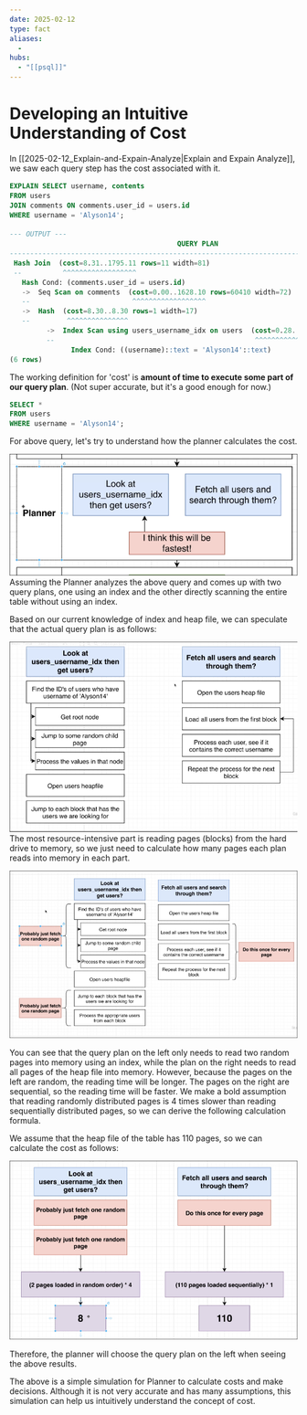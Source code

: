 ```yaml
---
date: 2025-02-12
type: fact
aliases:
  -
hubs:
  - "[[psql]]"
---
```


# Developing an Intuitive Understanding of Cost

In [[2025-02-12_Explain-and-Expain-Analyze|Explain and Expain Analyze]], we saw each query step has the cost associated with it.

```sql
EXPLAIN SELECT username, contents
FROM users
JOIN comments ON comments.user_id = users.id
WHERE username = 'Alyson14';

--- OUTPUT ---
                                         QUERY PLAN                                          
---------------------------------------------------------------------------------------------
 Hash Join  (cost=8.31..1795.11 rows=11 width=81)
 --          ^^^^^^^^^^^^^^^^^^
   Hash Cond: (comments.user_id = users.id)
   ->  Seq Scan on comments  (cost=0.00..1628.10 rows=60410 width=72)
   --                         ^^^^^^^^^^^^^^^^^^
   ->  Hash  (cost=8.30..8.30 rows=1 width=17)
   --         ^^^^^^^^^^^^^^^
         ->  Index Scan using users_username_idx on users  (cost=0.28..8.30 rows=1 width=17)
         --                                                 ^^^^^^^^^^^^^^^
               Index Cond: ((username)::text = 'Alyson14'::text)
(6 rows)
```

The working definition for 'cost' is **amount of time to execute some part of our query plan**. (Not super accurate, but it's a good enough for now.)

```sql
SELECT *
FROM users
WHERE username = 'Alyson14';
```

For above query, let's try to understand how the planner calculates the cost.

![planner-figure-out-cost.png](../assets/imgs/planner-figure-out-cost.png)
Assuming the Planner analyzes the above query and comes up with two query plans, one using an index and the other directly scanning the entire table without using an index.

Based on our current knowledge of index and heap file, we can speculate that the actual query plan is as follows:

![actual-query-plans.png](../assets/imgs/actual-query-plans.png)
The most resource-intensive part is reading pages (blocks) from the hard drive to memory, so we just need to calculate how many pages each plan reads into memory in each part.


![count-page-to-memory.png](../assets/imgs/count-page-to-memory.png)

You can see that the query plan on the left only needs to read two random pages into memory using an index, while the plan on the right needs to read all pages of the heap file into memory. However, because the pages on the left are random, the reading time will be longer. The pages on the right are sequential, so the reading time will be faster. We make a bold assumption that reading randomly distributed pages is 4 times slower than reading sequentially distributed pages, so we can derive the following calculation formula.


We assume that the heap file of the table has 110 pages, so we can calculate the cost as follows:

![calculate-cost-of-different-plans.png](../assets/imgs/calculate-cost-of-different-plans.png)

Therefore, the planner will choose the query plan on the left when seeing the above results.

The above is a simple simulation for Planner to calculate costs and make decisions. Although it is not very accurate and has many assumptions, this simulation can help us intuitively understand the concept of cost.






